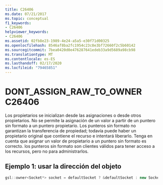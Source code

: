 ```yaml
---
title: C26406
ms.date: 07/21/2017
ms.topic: conceptual
f1_keywords:
- C26406
helpviewer_keywords:
- C26406
ms.assetid: 02fb8e23-1989-4e24-a5a5-e30f71d00325
ms.openlocfilehash: 8546af8ba2fc1954c23c8e3bf72660f2c5b60142
ms.sourcegitcommit: 7bea0420d0e476287641edeb33a9d5689a98cb98
ms.translationtype: MT
ms.contentlocale: es-ES
ms.lasthandoff: 02/17/2020
ms.locfileid: "79465851"
---
```

# <a name="c26406--dont_assign_raw_to_owner"></a>DONT_ASSIGN_RAW_TO_OWNER C26406

Los propietarios se inicializan desde las asignaciones o desde otros propietarios. No se permite la asignación de un valor a partir de un puntero sin formato a un puntero propietario. Los punteros sin formato no garantizan la transferencia de propiedad; todavía puede haber un propietario original que contiene el recurso e intentará liberarlo. Tenga en cuenta que asignar un valor de propietario a un puntero sin formato es correcto. los punteros sin formato son clientes válidos para tener acceso a los recursos, pero no para administrarlos.

## <a name="example-1--using-address-of-object"></a>Ejemplo 1: usar la dirección del objeto

```cpp
gsl::owner<Socket*> socket = defaultSocket ? &defaultSocket : new Socket(); // C26406
```
